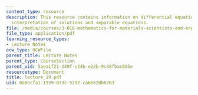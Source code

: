 ```yaml
---
content_type: resource
description: This resource contains information on differential equations, geometrical
  interpretation of solutions and separable equations.
file: /media/courses/3-016-mathematics-for-materials-scientists-and-engineers-fall-2005/0a0ecfa11939073c5297ca66620b0763_lecture_19.pdf
file_type: application/pdf
learning_resource_types:
- Lecture Notes
ocw_type: OCWFile
parent_title: Lecture Notes
parent_type: CourseSection
parent_uid: 5aea1f21-249f-c24b-e22b-9c38fbac095e
resourcetype: Document
title: lecture_19.pdf
uid: 0a0ecfa1-1939-073c-5297-ca66620b0763
---
```


